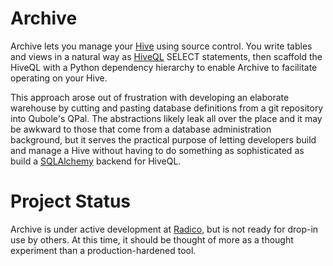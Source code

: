 # Archive

Archive lets you manage your [Hive][hive] using source control.  You write
tables and views in a natural way as [HiveQL][hiveql] SELECT statements, then
scaffold the HiveQL with a Python dependency hierarchy to enable Archive to
facilitate operating on your Hive.

This approach arose out of frustration with developing an elaborate warehouse
by cutting and pasting database definitions from a git repository into Qubole's
QPal.  The abstractions likely leak all over the place and it may be awkward to
those that come from a database administration background, but it serves the
practical purpose of letting developers build and manage a Hive without having
to do something as sophisticated as build a [SQLAlchemy][sql-alchemy] backend
for HiveQL.

# Project Status

Archive is under active development at [Radico][radico-github], but is not
ready for drop-in use by others.  At this time, it should be thought of more as
a thought experiment than a production-hardened tool.

[hive]: http://hive.apache.org/
[hiveql]: https://cwiki.apache.org/confluence/display/Hive/LanguageManual
[sql-alchemy]: http://www.sqlalchemy.org/
[radico-github]: https://github.com/Radico
